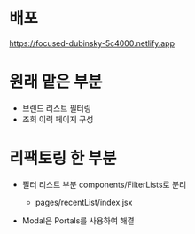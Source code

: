 # 배포

https://focused-dubinsky-5c4000.netlify.app

# 원래 맡은 부분

- 브랜드 리스트 필터링
- 조회 이력 페이지 구성

# 리팩토링 한 부분

- 필터 리스트 부분 components/FilterLists로 분리

  - pages/recentList/index.jsx

- Modal은 Portals를 사용하여 해결

